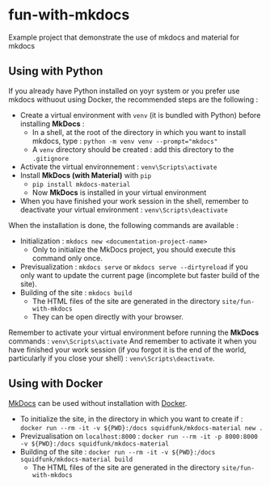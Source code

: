 # fun-with-mkdocs

Example project that demonstrate the use of mkdocs and material for mkdocs

## Using with Python

If you already have Python installed on yoyr system or you prefer use mkdocs withuout using Docker, the recommended steps are the following :

* Create a virtual environment with `venv` (it is bundled with Python) before installing **MkDocs** :
  * In a shell, at the root of the directory in which you want to install mkdocs, type : `python -m venv venv --prompt="mkdocs"`
  * A `venv` directory should be created : add this directory to the `.gitignore`
* Activate the virtual environnement : `venv\Scripts\activate`
* Install **MkDocs (with Material)** with `pip`
  * `pip install mkdocs-material`
  * Now **MkDocs** is installed in your virtual environment
* When you have finished your work session in the shell, remember to deactivate your virtual environment : `venv\Scripts\deactivate`

When the installation is done, the following commands are available :

* Initialization : `mkdocs new <documentation-project-name>`
  * Only to initialize the MkDocs project, you should execute this command only once.
* Previsualization : `mkdocs serve` or `mkdocs serve --dirtyreload` if you only want to update the current page (incomplete but faster build of the site).
* Building of the site : `mkdocs build`
  * The HTML files of the site are generated in the directory `site/fun-with-mkdocs`
  * They can be open directly with your browser.

Remember to activate your virtual environment before running the **MkDocs** commands : `venv\Scripts\activate`
And remember to activate it when you have finished your work session (if you forgot it is the end of the world, particularly if you close your shell) : `venv\Scripts\deactivate`.

## Using with Docker

[MkDocs](https://www.mkdocs.org/) can be used without installation with [Docker](https://www.docker.com/).

* To initialize the site, in the directory in which you want to create if : `docker run --rm -it -v ${PWD}:/docs squidfunk/mkdocs-material new .`
* Previzualisation on `localhost:8000` : `docker run --rm -it -p 8000:8000 -v ${PWD}:/docs squidfunk/mkdocs-material`
* Building of the site : `docker run --rm -it -v ${PWD}:/docs squidfunk/mkdocs-material build`
  * The HTML files of the site are generated in the directory `site/fun-with-mkdocs`
